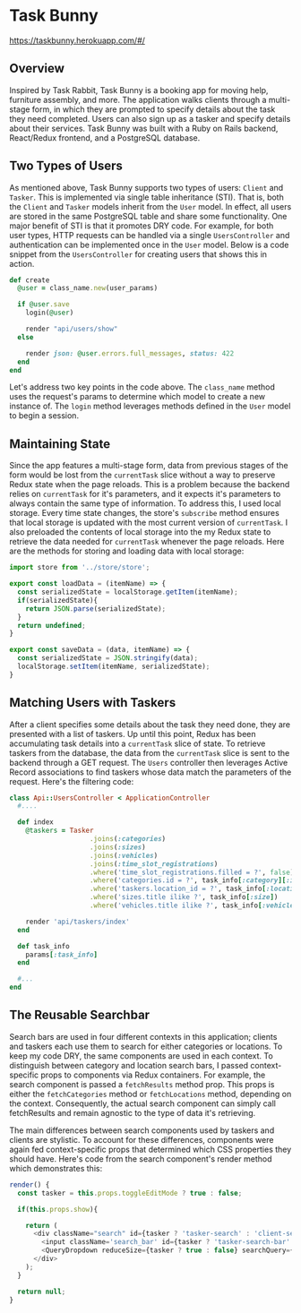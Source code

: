 # Task Bunny
https://taskbunny.herokuapp.com/#/

## Overview

Inspired by Task Rabbit, Task Bunny is a booking app for moving help, furniture assembly, and more. The application walks clients through a multi-stage form, in which they are prompted to specify details about the task they need completed. Users can also sign up as a tasker and specify details about their services. Task Bunny was built with a Ruby on Rails backend, React/Redux frontend, and a PostgreSQL database.

## Two Types of Users

As mentioned above, Task Bunny supports two types of users: `Client` and `Tasker`. This is implemented via single table inheritance (STI). That is, both the `Client` and `Tasker` models inherit from the `User` model. In effect, all users are stored in the same PostgreSQL table and share some functionality. One major benefit of STI is that it promotes DRY code. For example, for both user types, HTTP requests can be handled via a single `UsersController` and authentication can be implemented once in the `User` model. Below is a code snippet from the `UsersController` for creating users that shows this in action.  

```ruby
def create
  @user = class_name.new(user_params)

  if @user.save
    login(@user)

    render "api/users/show"
  else

    render json: @user.errors.full_messages, status: 422
  end
end
```

Let's address two key points in the code above. The `class_name` method uses the request's params to determine which model to create a new instance of. The `login` method leverages methods defined in the `User` model to begin a session.


## Maintaining State

Since the app features a multi-stage form, data from previous stages of the form would be lost from the `currentTask` slice without a way to preserve Redux state when the page reloads. This is a problem because the backend relies on `currentTask` for it's parameters, and it expects it's parameters to always contain the same type of information. To address this, I used local storage. Every time state changes, the store's `subscribe` method ensures that local storage is updated with the most current version of `currentTask`. I also preloaded the contents of local storage into the my Redux state to retrieve the data needed for `currentTask` whenever the page reloads. Here are the methods for storing and loading data with local storage:

``` javascript
import store from '../store/store';

export const loadData = (itemName) => {
  const serializedState = localStorage.getItem(itemName);
  if(serializedState){
    return JSON.parse(serializedState);
  }
  return undefined;
}

export const saveData = (data, itemName) => {
  const serializedState = JSON.stringify(data);
  localStorage.setItem(itemName, serializedState);
}
```


## Matching Users with Taskers

After a client specifies some details about the task they need done, they are presented with a list of taskers. Up until this point, Redux has been accumulating task details into a `currentTask` slice of state. To retrieve taskers from the database, the data from the `currentTask` slice is sent to the backend through a GET request. The `Users` controller then leverages Active Record associations to find taskers whose data match the parameters of the request. Here's the filtering code:

``` ruby
class Api::UsersController < ApplicationController
  #....

  def index
    @taskers = Tasker
                    .joins(:categories)
                    .joins(:sizes)
                    .joins(:vehicles)
                    .joins(:time_slot_registrations)
                    .where('time_slot_registrations.filled = ?', false)
                    .where('categories.id = ?', task_info[:category][:id])
                    .where('taskers.location_id = ?', task_info[:location][:id])
                    .where('sizes.title ilike ?', task_info[:size])
                    .where('vehicles.title ilike ?', task_info[:vehicle])

    render 'api/taskers/index'
  end

  def task_info
    params[:task_info]
  end

  #...
end
```

## The Reusable Searchbar

Search bars are used in four different contexts in this application; clients and taskers each use them to search for either categories or locations. To keep my code DRY, the same components are used in each context. To distinguish between category and location search bars, I passed context-specific props to components via Redux containers. For example, the search component is passed a `fetchResults` method prop. This props is either the `fetchCategories` method or `fetchLocations` method, depending on the context. Consequently, the actual search component can simply call fetchResults and remain agnostic to the type of data it's retrieving.

The main differences between search components used by taskers and clients are stylistic. To account for these differences, components were again fed context-specific props that determined which CSS properties they should have. Here's code from the search component's render method which demonstrates this:

``` javascript
render() {
  const tasker = this.props.toggleEditMode ? true : false;

  if(this.props.show){

    return (
      <div className="search" id={tasker ? 'tasker-search' : 'client-search'} >
        <input className='search_bar' id={tasker ? 'tasker-search-bar' : 'client-search-bar'} type="text" value={this.state.searchQuery} placeholder={this.props.placeholder}  onClick={this.handleClick} onChange={ this.handleChange } />
        <QueryDropdown reduceSize={tasker ? true : false} searchQuery={this.state.searchQuery} open={this.props.open}path={ this.props.path } type={this.props.type}/>
      </div>
    );
  }

  return null;
}
```
